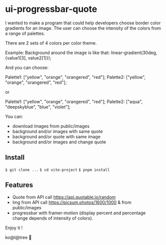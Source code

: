 # ui-progressbar-quote

I wanted to make a program that could help developers choose border color gradients for an image. The user can choose the intensity of the colors from a range of palettes. 

There are 2 sets of 4 colors per color theme.

Example: 
Background around the image is like that: linear-gradient(30deg, {value1[3], value2[1]});

And you can choose:

Palette1: ["yellow", "orange", "orangered", "red"];
Palette2: ["yellow", "orange", "orangered", "red"];

or

Palette1: ["yellow", "orange", "orangered", "red"];
Palette2: ["aqua", "deepskyblue", "blue", "violet"];

You can:
- download images from public/images
- background and/or images with same quote 
- background and/or quote with same image
- background and/or images and change quote

## Install

`$ git clone ...`
`$ cd vite-project`
`$ pnpm install`

## Features

- Quote from API call https://api.quotable.io/random
- Img from API call https://picsum.photos/1600/1000 & from public/images
- progressbar with framer-motion (display percent and percentage change depends of intensity of colors).

Enjoy it !

ko@l@tree :koala: